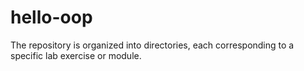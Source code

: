 # hello-oop
The repository is organized into directories, each corresponding to a specific lab exercise or module.
